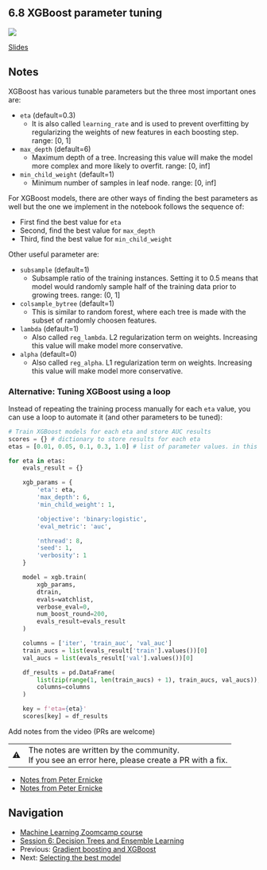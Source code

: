 ## 6.8 XGBoost parameter tuning

<a href="https://www.youtube.com/watch?v=VX6ftRzYROM&list=PL3MmuxUbc_hIhxl5Ji8t4O6lPAOpHaCLR"><img src="images/thumbnail-6-08.jpg"></a>

[Slides](https://www.slideshare.net/AlexeyGrigorev/ml-zoomcamp-6-decision-trees-and-ensemble-learning)


## Notes

XGBoost has various tunable parameters but the three most important ones are:

- `eta` (default=0.3)
  - It is also called `learning_rate` and is used to prevent overfitting by regularizing the weights of new features in each boosting step. range: [0, 1]
- `max_depth` (default=6)
  - Maximum depth of a tree. Increasing this value will make the model more complex and more likely to overfit. range: [0, inf]
- `min_child_weight` (default=1)
  - Minimum number of samples in leaf node. range: [0, inf]

For XGBoost models, there are other ways of finding the best parameters as well but the one we implement in the notebook follows the sequence of:

- First find the best value for `eta`
- Second, find the best value for `max_depth`
- Third, find the best value for `min_child_weight`

Other useful parameter are:

- `subsample` (default=1)
  - Subsample ratio of the training instances. Setting it to 0.5 means that model would randomly sample half of the training data prior to growing trees. range: (0, 1]
- `colsample_bytree` (default=1)
  - This is similar to random forest, where each tree is made with the subset of randomly choosen features.
- `lambda` (default=1)
  - Also called `reg_lambda`. L2 regularization term on weights. Increasing this value will make model more conservative.
- `alpha` (default=0)
  - Also called `reg_alpha`. L1 regularization term on weights. Increasing this value will make model more conservative.

### Alternative: Tuning XGBoost using a loop

Instead of repeating the training process manually for each `eta` value, you can use a loop to automate it (and other parameters to be tuned):
```python
# Train XGBoost models for each eta and store AUC results
scores = {} # dictionary to store results for each eta
etas = [0.01, 0.05, 0.1, 0.3, 1.0] # list of parameter values. in this case it is 'eta'.

for eta in etas:
    evals_result = {}

    xgb_params = {
        'eta': eta,
        'max_depth': 6,
        'min_child_weight': 1,

        'objective': 'binary:logistic',
        'eval_metric': 'auc',

        'nthread': 8,
        'seed': 1,
        'verbosity': 1
    }

    model = xgb.train(
        xgb_params,
        dtrain,
        evals=watchlist,
        verbose_eval=0,
        num_boost_round=200,
        evals_result=evals_result
    )

    columns = ['iter', 'train_auc', 'val_auc']
    train_aucs = list(evals_result['train'].values())[0]
    val_aucs = list(evals_result['val'].values())[0]

    df_results = pd.DataFrame(
        list(zip(range(1, len(train_aucs) + 1), train_aucs, val_aucs)),
        columns=columns
    )

    key = f'eta={eta}'
    scores[key] = df_results
```


Add notes from the video (PRs are welcome)


<table>
   <tr>
      <td>⚠️</td>
      <td>
         The notes are written by the community. <br>
         If you see an error here, please create a PR with a fix.
      </td>
   </tr>
</table>

* [Notes from Peter Ernicke](https://knowmledge.com/2023/10/27/ml-zoomcamp-2023-decision-trees-and-ensemble-learning-part-12/)
* [Notes from Peter Ernicke](https://knowmledge.com/2023/10/28/ml-zoomcamp-2023-decision-trees-and-ensemble-learning-part-13/)

## Navigation

* [Machine Learning Zoomcamp course](../)
* [Session 6: Decision Trees and Ensemble Learning](./)
* Previous: [Gradient boosting and XGBoost](07-boosting.md)
* Next: [Selecting the best model](09-final-model.md)
